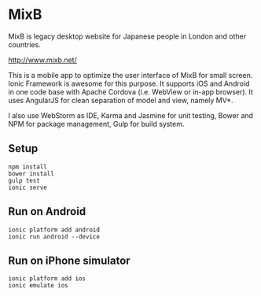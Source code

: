 # MixB
MixB is legacy desktop website for Japanese people in London and other countries.

http://www.mixb.net/

This is a mobile app to optimize the user interface of MixB for small screen. Ionic Framework is awesome for this purpose. It supports iOS and Android in one code base with Apache Cordova (i.e. WebView or in-app browser). It uses AngularJS for clean separation of model and view, namely MV*.

I also use WebStorm as IDE, Karma and Jasmine for unit testing, Bower and NPM for package management, Gulp for build system.


## Setup
    npm install
    bower install
    gulp test
    ionic serve

## Run on Android
    ionic platform add android
    ionic run android --device

## Run on iPhone simulator
    ionic platform add ios
    ionic emulate ios
